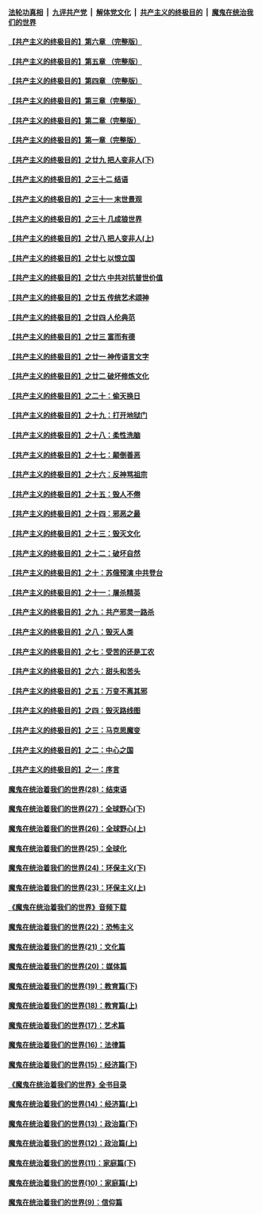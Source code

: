 ####  [法轮功真相](../../../../basic/blob/master/README.md?t=04230501) &nbsp;|&nbsp; [九评共产党](../../../../9ping.md/blob/master/README.md?t=04230501) &nbsp;|&nbsp; [解体党文化](../../../../jtdwh.md/blob/master/README.md?t=04230501)  &nbsp;|&nbsp; [共产主义的终极目的](../../../../gczydzjmd.md/blob/master/README.md?t=04230501) &nbsp;|&nbsp; [魔鬼在统治我们的世界](../../../../mgztzwmdsj.md/blob/master/README.md?t=04230501) 

#### [【共产主义的终极目的】第六章 （完整版）](../pages/nsc422/n11428913.md?t=04230501) 

#### [【共产主义的终极目的】第五章 （完整版）](../pages/nsc422/n11428912.md?t=04230501) 

#### [【共产主义的终极目的】第四章 （完整版）](../pages/nsc422/n11428907.md?t=04230501) 

#### [【共产主义的终极目的】第三章（完整版）](../pages/nsc422/n11428848.md?t=04230501) 

#### [【共产主义的终极目的】第二章（完整版）](../pages/nsc422/n11428831.md?t=04230501) 

#### [【共产主义的终极目的】第一章（完整版）](../pages/nsc422/n11417651.md?t=04230501) 

#### [【共产主义的终极目的】之廿九 把人变非人(下)](../pages/nsc422/n11344140.md?t=04230501) 

#### [【共产主义的终极目的】之三十二 结语](../pages/nsc422/n11360535.md?t=04230501) 

#### [【共产主义的终极目的】之三十一 末世景观](../pages/nsc422/n11351129.md?t=04230501) 

#### [【共产主义的终极目的】之三十 几成狼世界](../pages/nsc422/n11348280.md?t=04230501) 

#### [【共产主义的终极目的】之廿八 把人变非人(上)](../pages/nsc422/n11340492.md?t=04230501) 

#### [【共产主义的终极目的】之廿七 以恨立国](../pages/nsc422/n11336944.md?t=04230501) 

#### [【共产主义的终极目的】之廿六 中共对抗普世价值](../pages/nsc422/n11324785.md?t=04230501) 

#### [【共产主义的终极目的】之廿五 传统艺术颂神](../pages/nsc422/n11296396.md?t=04230501) 

#### [【共产主义的终极目的】之廿四 人伦典范](../pages/nsc422/n11296397.md?t=04230501) 

#### [【共产主义的终极目的】之廿三 富而有德](../pages/nsc422/n11283598.md?t=04230501) 

#### [【共产主义的终极目的】之廿一 神传语言文字](../pages/nsc422/n11263265.md?t=04230501) 

#### [【共产主义的终极目的】之廿二 破坏修炼文化](../pages/nsc422/n11245728.md?t=04230501) 

#### [【共产主义的终极目的】之二十：偷天换日](../pages/nsc422/n11238846.md?t=04230501) 

#### [【共产主义的终极目的】之十九：打开地狱门](../pages/nsc422/n11206376.md?t=04230501) 

#### [【共产主义的终极目的】之十八：柔性洗脑](../pages/nsc422/n11199994.md?t=04230501) 

#### [【共产主义的终极目的】之十七：颠倒善恶](../pages/nsc422/n11179782.md?t=04230501) 

#### [【共产主义的终极目的】之十六：反神骂祖宗](../pages/nsc422/n11166798.md?t=04230501) 

#### [【共产主义的终极目的】之十五：毁人不倦](../pages/nsc422/n11166792.md?t=04230501) 

#### [【共产主义的终极目的】之十四：邪恶之最](../pages/nsc422/n11150249.md?t=04230501) 

#### [【共产主义的终极目的】之十三：毁灭文化](../pages/nsc422/n11135227.md?t=04230501) 

#### [【共产主义的终极目的】之十二：破坏自然](../pages/nsc422/n11135214.md?t=04230501) 

#### [【共产主义的终极目的】之十：苏俄预演 中共登台](../pages/nsc422/n11118424.md?t=04230501) 

#### [【共产主义的终极目的】之十一：屠杀精英](../pages/nsc422/n11118442.md?t=04230501) 

#### [【共产主义的终极目的】之九：共产邪灵一路杀](../pages/nsc422/n11114139.md?t=04230501) 

#### [【共产主义的终极目的】之八：毁灭人类](../pages/nsc422/n11108503.md?t=04230501) 

#### [【共产主义的终极目的】之七：受苦的还是工农](../pages/nsc422/n11101809.md?t=04230501) 

#### [【共产主义的终极目的】之六：甜头和苦头](../pages/nsc422/n11096971.md?t=04230501) 

#### [【共产主义的终极目的】之五：万变不离其邪](../pages/nsc422/n11091285.md?t=04230501) 

#### [【共产主义的终极目的】之四：毁灭路线图](../pages/nsc422/n11086284.md?t=04230501) 

#### [【共产主义的终极目的】之三：马克思魔变](../pages/nsc422/n11061941.md?t=04230501) 

#### [【共产主义的终极目的】之二：中心之国](../pages/nsc422/n11047728.md?t=04230501) 

#### [【共产主义的终极目的】之一：序言](../pages/nsc422/n11086077.md?t=04230501) 

#### [魔鬼在统治着我们的世界(28)：结束语](../pages/nsc422/n10936246.md?t=04230501) 

#### [魔鬼在统治着我们的世界(27)：全球野心(下)](../pages/nsc422/n10928319.md?t=04230501) 

#### [魔鬼在统治着我们的世界(26)：全球野心(上)](../pages/nsc422/n10900318.md?t=04230501) 

#### [魔鬼在统治着我们的世界(25)：全球化](../pages/nsc422/n10788205.md?t=04230501) 

#### [魔鬼在统治着我们的世界(24)：环保主义(下)](../pages/nsc422/n10695307.md?t=04230501) 

#### [魔鬼在统治着我们的世界(23)：环保主义(上)](../pages/nsc422/n10688613.md?t=04230501) 

#### [《魔鬼在统治着我们的世界》音频下载](../pages/nsc422/n10635553.md?t=04230501) 

#### [魔鬼在统治着我们的世界(22)：恐怖主义](../pages/nsc422/n10614727.md?t=04230501) 

#### [魔鬼在统治着我们的世界(21)：文化篇](../pages/nsc422/n10597706.md?t=04230501) 

#### [魔鬼在统治着我们的世界(20)：媒体篇](../pages/nsc422/n10586579.md?t=04230501) 

#### [魔鬼在统治着我们的世界(19)：教育篇(下)](../pages/nsc422/n10564808.md?t=04230501) 

#### [魔鬼在统治着我们的世界(18)：教育篇(上)](../pages/nsc422/n10526970.md?t=04230501) 

#### [魔鬼在统治着我们的世界(17)：艺术篇](../pages/nsc422/n10499093.md?t=04230501) 

#### [魔鬼在统治着我们的世界(16)：法律篇](../pages/nsc422/n10485969.md?t=04230501) 

#### [魔鬼在统治着我们的世界(15)：经济篇(下)](../pages/nsc422/n10469975.md?t=04230501) 

#### [《魔鬼在统治着我们的世界》全书目录](../pages/nsc422/n10464261.md?t=04230501) 

#### [魔鬼在统治着我们的世界(14)：经济篇(上)](../pages/nsc422/n10457370.md?t=04230501) 

#### [魔鬼在统治着我们的世界(13)：政治篇(下)](../pages/nsc422/n10448270.md?t=04230501) 

#### [魔鬼在统治着我们的世界(12)：政治篇(上)](../pages/nsc422/n10444576.md?t=04230501) 

#### [魔鬼在统治着我们的世界(11)：家庭篇(下)](../pages/nsc422/n10440961.md?t=04230501) 

#### [魔鬼在统治着我们的世界(10)：家庭篇(上)](../pages/nsc422/n10435448.md?t=04230501) 

#### [魔鬼在统治着我们的世界(9)：信仰篇](../pages/nsc422/n10432159.md?t=04230501) 

